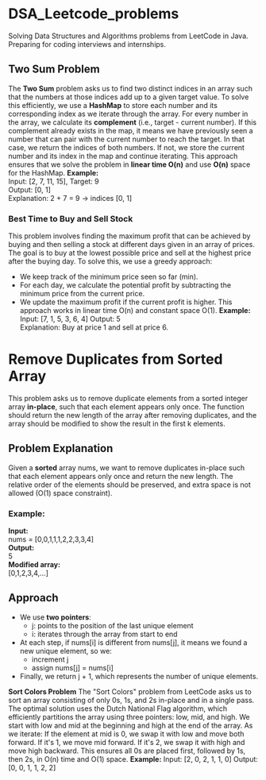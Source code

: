 # DSA_Leetcode_problems
Solving Data Structures and Algorithms problems from LeetCode in Java. Preparing for coding interviews and internships.

##  Two Sum Problem

The **Two Sum** problem asks us to find two distinct indices in an array such that the numbers at those indices add up to a given target value.
To solve this efficiently, we use a **HashMap** to store each number and its corresponding index as we iterate through the array. For every number in the array, we calculate its **complement** (i.e., target - current number). If this complement already exists in the map, it means we have previously seen a number that can pair with the current number to reach the target. In that case, we return the indices of both numbers.
If not, we store the current number and its index in the map and continue iterating.
This approach ensures that we solve the problem in **linear time O(n)** and use **O(n)** space for the HashMap.
**Example:**  
Input: [2, 7, 11, 15], Target: 9  
Output: [0, 1]  
Explanation: 2 + 7 = 9 → indices [0, 1]


### Best Time to Buy and Sell Stock

This problem involves finding the maximum profit that can be achieved by buying and then selling a stock at different days given in an array of prices. The goal is to buy at the lowest possible price and sell at the highest price after the buying day.
To solve this, we use a greedy approach:
- We keep track of the minimum price seen so far (min).
- For each day, we calculate the potential profit by subtracting the minimum price from the current price.
- We update the maximum profit if the current profit is higher.
This approach works in linear time O(n) and constant space O(1).
**Example:**
Input: [7, 1, 5, 3, 6, 4] 
Output: 5  
Explanation: Buy at price 1 and sell at price 6.


# Remove Duplicates from Sorted Array

This problem asks us to remove duplicate elements from a sorted integer array **in-place**, such that each element appears only once. The function should return the new length of the array after removing duplicates, and the array should be modified to show the result in the first k elements.

## Problem Explanation
Given a **sorted** array nums, we want to remove duplicates in-place such that each element appears only once and return the new length. The relative order of the elements should be preserved, and extra space is not allowed (O(1) space constraint).
### Example:
**Input:**  
nums = [0,0,1,1,1,2,2,3,3,4]  
**Output:**  
5  
**Modified array:**  
[0,1,2,3,4,...] 
## Approach
- We use **two pointers**:  
  - j: points to the position of the last unique element  
  - i: iterates through the array from start to end
- At each step, if nums[i] is different from nums[j], it means we found a new unique element, so we:
  - increment j
  - assign nums[j] = nums[i]
- Finally, we return j + 1, which represents the number of unique elements.



**Sort Colors Problem**
The "Sort Colors" problem from LeetCode asks us to sort an array consisting of only 0s, 1s, and 2s in-place and in a single pass. The optimal solution uses the Dutch National Flag algorithm, which efficiently partitions the array using three pointers: low, mid, and high.
We start with low and mid at the beginning and high at the end of the array. As we iterate:
If the element at mid is 0, we swap it with low and move both forward.
If it's 1, we move mid forward.
If it's 2, we swap it with high and move high backward.
This ensures all 0s are placed first, followed by 1s, then 2s, in O(n) time and O(1) space.
**Example:**
Input: [2, 0, 2, 1, 1, 0]
Output: [0, 0, 1, 1, 2, 2]

